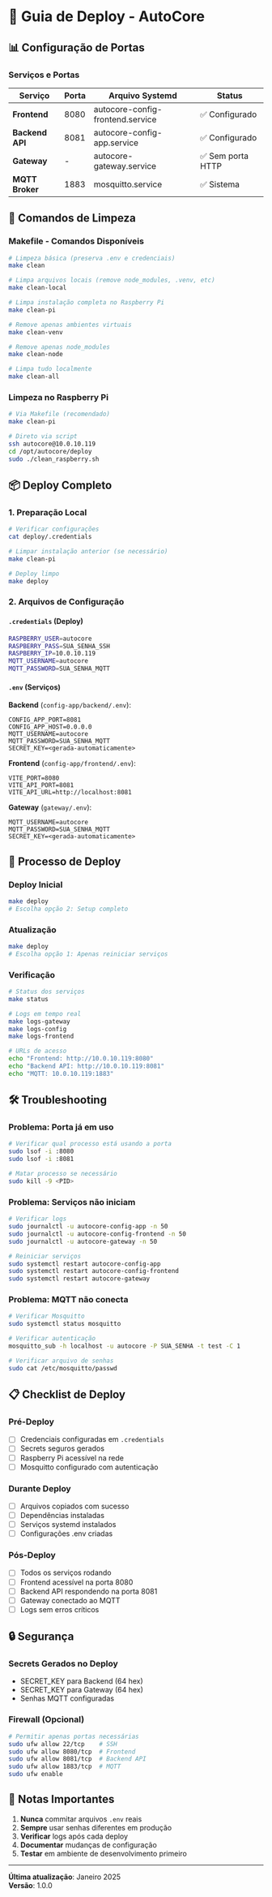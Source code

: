 # 🚀 Guia de Deploy - AutoCore

## 📊 Configuração de Portas

### Serviços e Portas

| Serviço | Porta | Arquivo Systemd | Status |
|---------|-------|-----------------|--------|
| **Frontend** | 8080 | autocore-config-frontend.service | ✅ Configurado |
| **Backend API** | 8081 | autocore-config-app.service | ✅ Configurado |
| **Gateway** | - | autocore-gateway.service | ✅ Sem porta HTTP |
| **MQTT Broker** | 1883 | mosquitto.service | ✅ Sistema |

## 🧹 Comandos de Limpeza

### Makefile - Comandos Disponíveis

```bash
# Limpeza básica (preserva .env e credenciais)
make clean

# Limpa arquivos locais (remove node_modules, .venv, etc)
make clean-local

# Limpa instalação completa no Raspberry Pi
make clean-pi

# Remove apenas ambientes virtuais
make clean-venv

# Remove apenas node_modules
make clean-node

# Limpa tudo localmente
make clean-all
```

### Limpeza no Raspberry Pi

```bash
# Via Makefile (recomendado)
make clean-pi

# Direto via script
ssh autocore@10.0.10.119
cd /opt/autocore/deploy
sudo ./clean_raspberry.sh
```

## 📦 Deploy Completo

### 1. Preparação Local

```bash
# Verificar configurações
cat deploy/.credentials

# Limpar instalação anterior (se necessário)
make clean-pi

# Deploy limpo
make deploy
```

### 2. Arquivos de Configuração

#### `.credentials` (Deploy)
```bash
RASPBERRY_USER=autocore
RASPBERRY_PASS=SUA_SENHA_SSH
RASPBERRY_IP=10.0.10.119
MQTT_USERNAME=autocore
MQTT_PASSWORD=SUA_SENHA_MQTT
```

#### `.env` (Serviços)

**Backend** (`config-app/backend/.env`):
```env
CONFIG_APP_PORT=8081
CONFIG_APP_HOST=0.0.0.0
MQTT_USERNAME=autocore
MQTT_PASSWORD=SUA_SENHA_MQTT
SECRET_KEY=<gerada-automaticamente>
```

**Frontend** (`config-app/frontend/.env`):
```env
VITE_PORT=8080
VITE_API_PORT=8081
VITE_API_URL=http://localhost:8081
```

**Gateway** (`gateway/.env`):
```env
MQTT_USERNAME=autocore
MQTT_PASSWORD=SUA_SENHA_MQTT
SECRET_KEY=<gerada-automaticamente>
```

## 🔄 Processo de Deploy

### Deploy Inicial
```bash
make deploy
# Escolha opção 2: Setup completo
```

### Atualização
```bash
make deploy
# Escolha opção 1: Apenas reiniciar serviços
```

### Verificação
```bash
# Status dos serviços
make status

# Logs em tempo real
make logs-gateway
make logs-config
make logs-frontend

# URLs de acesso
echo "Frontend: http://10.0.10.119:8080"
echo "Backend API: http://10.0.10.119:8081"
echo "MQTT: 10.0.10.119:1883"
```

## 🛠️ Troubleshooting

### Problema: Porta já em uso

```bash
# Verificar qual processo está usando a porta
sudo lsof -i :8080
sudo lsof -i :8081

# Matar processo se necessário
sudo kill -9 <PID>
```

### Problema: Serviços não iniciam

```bash
# Verificar logs
sudo journalctl -u autocore-config-app -n 50
sudo journalctl -u autocore-config-frontend -n 50
sudo journalctl -u autocore-gateway -n 50

# Reiniciar serviços
sudo systemctl restart autocore-config-app
sudo systemctl restart autocore-config-frontend
sudo systemctl restart autocore-gateway
```

### Problema: MQTT não conecta

```bash
# Verificar Mosquitto
sudo systemctl status mosquitto

# Verificar autenticação
mosquitto_sub -h localhost -u autocore -P SUA_SENHA -t test -C 1

# Verificar arquivo de senhas
sudo cat /etc/mosquitto/passwd
```

## 📋 Checklist de Deploy

### Pré-Deploy
- [ ] Credenciais configuradas em `.credentials`
- [ ] Secrets seguros gerados
- [ ] Raspberry Pi acessível na rede
- [ ] Mosquitto configurado com autenticação

### Durante Deploy
- [ ] Arquivos copiados com sucesso
- [ ] Dependências instaladas
- [ ] Serviços systemd instalados
- [ ] Configurações .env criadas

### Pós-Deploy
- [ ] Todos os serviços rodando
- [ ] Frontend acessível na porta 8080
- [ ] Backend API respondendo na porta 8081
- [ ] Gateway conectado ao MQTT
- [ ] Logs sem erros críticos

## 🔒 Segurança

### Secrets Gerados no Deploy
- SECRET_KEY para Backend (64 hex)
- SECRET_KEY para Gateway (64 hex)
- Senhas MQTT configuradas

### Firewall (Opcional)
```bash
# Permitir apenas portas necessárias
sudo ufw allow 22/tcp    # SSH
sudo ufw allow 8080/tcp  # Frontend
sudo ufw allow 8081/tcp  # Backend API
sudo ufw allow 1883/tcp  # MQTT
sudo ufw enable
```

## 📝 Notas Importantes

1. **Nunca** commitar arquivos `.env` reais
2. **Sempre** usar senhas diferentes em produção
3. **Verificar** logs após cada deploy
4. **Documentar** mudanças de configuração
5. **Testar** em ambiente de desenvolvimento primeiro

---

**Última atualização**: Janeiro 2025  
**Versão**: 1.0.0